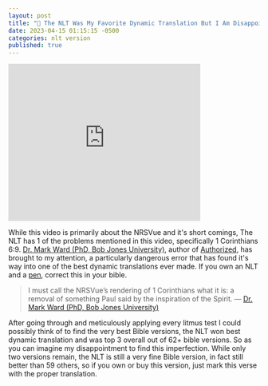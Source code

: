```yaml
---
layout: post
title: "📔 The NLT Was My Favorite Dynamic Translation But I Am Disappointed To Find This Single Error"
date: 2023-04-15 01:15:15 -0500
categories: nlt version
published: true
---
```


<iframe width="385" height="315" src="https://www.youtube.com/embed/CJOw_Po_UIA" title="YouTube video player" frameborder="0" allow="accelerometer; autoplay; clipboard-write; encrypted-media; gyroscope; picture-in-picture; web-share" allowfullscreen></iframe>

While this video is primarily about the NRSVue and it's short comings, The NLT has 1 of the problems mentioned in this video, specifically 1 Corinthians 6:9. [Dr. Mark Ward (PhD, Bob Jones University)](https://www.youtube.com/@markwardonwords), author of [Authorized](https://amzn.to/3SYHVT3), has brought to my attention, a particularly dangerous error that has found it's way into one of the best dynamic translations ever made. If you own an NLT and a [pen](https://amzn.to/3WDHFdd), correct this in your bible.

> I must call the NRSVue’s rendering of 1 Corinthians what it is: a removal of something Paul said by the inspiration of the Spirit. &mdash; [Dr. Mark Ward (PhD, Bob Jones University)](https://www.youtube.com/@markwardonwords)

After going through and meticulously applying every litmus test I could possibly think of to find the very best Bible versions, the NLT won best dynamic translation and was top 3 overall out of 62+ bible versions. So as you can imagine my disappointment to find this imperfection. While only two versions remain, the NLT is still a very fine Bible version, in fact still better than 59 others, so if you own or buy this version, just mark this verse with the proper translation.

<script>
    var refTagger = {
        settings: {
            bibleVersion: 'NLT'
        }
    }; 

    (function(d, t) {
        var n=d.querySelector('[nonce]');
        refTagger.settings.nonce = n && (n.nonce||n.getAttribute('nonce'));
        var g = d.createElement(t), s = d.getElementsByTagName(t)[0];
        g.src = 'https://api.reftagger.com/v2/RefTagger.js';
        g.nonce = refTagger.settings.nonce;
        s.parentNode.insertBefore(g, s);
    }(document, 'script'));
</script>